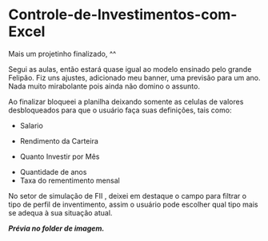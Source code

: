 # Controle-de-Investimentos-com-Excel

Mais um projetinho finalizado, ^^

Segui as aulas, então estará quase igual ao modelo ensinado pelo grande Felipão.
Fiz uns ajustes, adicionado meu banner, uma previsão para um ano. Nada muito mirabolante pois ainda não domino o assunto.

Ao finalizar bloqueei a planilha deixando somente as celulas de valores desbloqueados para que o usuário faça suas definições, tais como:
* Salario
- Rendimento da Carteira
+ Quanto Investir por Mês
* Quantidade de anos
* Taxa do rementimento mensal
	
No setor de simulação de FII , deixei em destaque o campo para filtrar o tipo de perfil de inventimento, assim o usuário pode escolher qual tipo mais se adequa à sua situação atual.

***Prévia no folder de imagem.***
